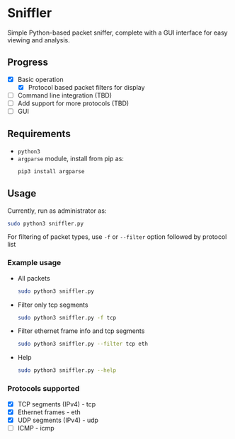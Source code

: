 # Sniffler

Simple Python-based packet sniffer, complete with a GUI interface for easy viewing and analysis.

## Progress

- [x] Basic operation
  - [x] Protocol based packet filters for display
- [ ] Command line integration (TBD)
- [ ] Add support for more protocols (TBD)
- [ ] GUI

## Requirements

- ```python3```
- ```argparse``` module, install from pip as:
  ```bash
  pip3 install argparse
  ```

## Usage

Currently, run as administrator as:
```bash
sudo python3 sniffler.py
```

For filtering of packet types, use ```-f``` or ```--filter``` option followed by protocol list

### Example usage
- All packets
  ```bash
  sudo python3 sniffler.py
  ```
- Filter only tcp segments
  ```bash
  sudo python3 sniffler.py -f tcp
  ```
- Filter ethernet frame info and tcp segments
  ```bash
  sudo python3 sniffler.py --filter tcp eth
  ```
- Help
  ```bash
  sudo python3 sniffler.py --help
  ```

### Protocols supported
- [x] TCP segments (IPv4) - tcp
- [x] Ethernet frames - eth
- [x] UDP segments (IPv4) - udp
- [ ] ICMP - icmp